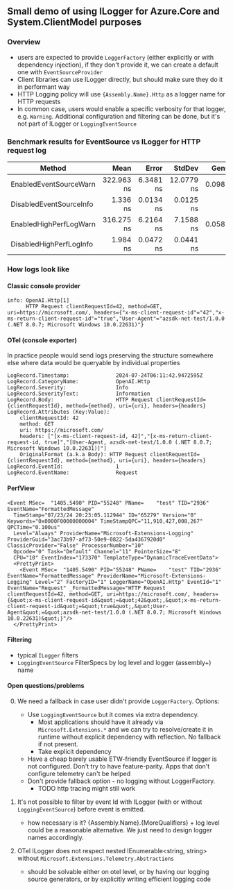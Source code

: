 ## Small demo of using ILogger for Azure.Core and System.ClientModel purposes

### Overview

- users are expected to provide `LoggerFactory` (either explicitly or with dependency injection), if they don't provide it, we can create a default one with `EventSourceProvider`
- Client libraries can use ILogger directly, but should make sure they do it in performant way
- HTTP Logging policy will use `{Assembly.Name}.Http` as a logger name for HTTP requests
- In common case, users would enable a specific verbosity for that logger, e.g. `Warning`. Additional configuration and filtering can be done, but it's not part of ILogger or `LoggingEventSource`

### Benchmark results for EventSource vs ILogger for HTTP request log

|                  Method |       Mean |     Error |     StdDev |   Gen0 | Allocated |
|------------------------ |-----------:|----------:|-----------:|-------:|----------:|
|  EnabledEventSourceWarn | 322.963 ns | 6.3481 ns | 12.0779 ns | 0.0982 |    1544 B |
| DisabledEventSourceInfo |   1.336 ns | 0.0134 ns |  0.0125 ns |      - |         - |
|  EnabledHighPerfLogWarn | 316.275 ns | 6.2164 ns |  7.1588 ns | 0.0587 |     920 B |
| DisabledHighPerfLogInfo |   1.984 ns | 0.0472 ns |  0.0441 ns |      - |         - |

### How logs look like

#### Classic console provider

```log
info: OpenAI.Http[1]
      HTTP Request clientRequestId=42, method=GET, uri=https://microsoft.com/, headers={"x-ms-client-request-id"="42","x-ms-return-client-request-id"="true","User-Agent"="azsdk-net-test/1.0.0 (.NET 8.0.7; Microsoft Windows 10.0.22631)"}
```

#### OTel (console exporter)

In practice people would send logs preserving the structure somewhere else where data would be queryable by individual properties

```log
LogRecord.Timestamp:               2024-07-24T06:11:42.9472595Z
LogRecord.CategoryName:            OpenAI.Http
LogRecord.Severity:                Info
LogRecord.SeverityText:            Information
LogRecord.Body:                    HTTP Request clientRequestId={clientRequestId}, method={method}, uri={uri}, headers={headers}
LogRecord.Attributes (Key:Value):
    clientRequestId: 42
    method: GET
    uri: https://microsoft.com/
    headers: ["[x-ms-client-request-id, 42]","[x-ms-return-client-request-id, true]","[User-Agent, azsdk-net-test/1.0.0 (.NET 8.0.7; Microsoft Windows 10.0.22631)]"]
    OriginalFormat (a.k.a Body): HTTP Request clientRequestId={clientRequestId}, method={method}, uri={uri}, headers={headers}
LogRecord.EventId:                 1
LogRecord.EventName:               Request
```

#### PerfView

```log
<Event MSec=  "1405.5490" PID="55248" PName=    "test" TID="2936" EventName="FormattedMessage"
  TimeStamp="07/23/24 20:23:05.112944" ID="65279" Version="0" Keywords="0x0000F00000000004" TimeStampQPC="11,910,427,008,267" QPCTime="0.100us"
  Level="Always" ProviderName="Microsoft-Extensions-Logging" ProviderGuid="3ac73b97-af73-50e9-0822-5da4367920d0" ClassicProvider="False" ProcessorNumber="10"
  Opcode="0" Task="Default" Channel="11" PointerSize="8"
  CPU="10" EventIndex="173370" TemplateType="DynamicTraceEventData">
  <PrettyPrint>
    <Event MSec=  "1405.5490" PID="55248" PName=    "test" TID="2936" EventName="FormattedMessage" ProviderName="Microsoft-Extensions-Logging" Level="2" FactoryID="1" LoggerName="OpenAI.Http" EventId="1" EventName="Request" _FormattedMessage="HTTP Request clientRequestId=42, method=GET, uri=https://microsoft.com/, headers={&quot;x-ms-client-request-id&quot;=&quot;42&quot;,&quot;x-ms-return-client-request-id&quot;=&quot;true&quot;,&quot;User-Agent&quot;=&quot;azsdk-net-test/1.0.0 (.NET 8.0.7; Microsoft Windows 10.0.22631)&quot;}"/>
  </PrettyPrint>
```

#### Filtering

- typical `ILogger` filters
- `LoggingEventSource` FilterSpecs by log level and logger (assembly+) name

#### Open questions/problems

0. We need a fallback in case user didn't provide `LoggerFactory`. Options:
   - Use `LoggingEventSource` but it comes via extra dependency.
     - Most applications should have it already via `Microsoft.Extensions.*` and we can try to resolve/create it in runtime without explicit dependency with reflection. No fallback if not present.
     - Take explicit dependency
   - Have a cheap barely usable ETW-friendly EventSource if logger is not configured. Don't try to have feature-parity. Apps that don't configure telemetry can't be helped
   - Don't provide fallback option - no logging without LoggerFactory.
     - TODO http tracing might still work

1. It's not possible to filter by event Id with ILogger (with or without `LoggingEventSource`) before event is emitted.
   - how necessary is it? {Assembly.Name}.{MoreQualifiers} + log level could be a reasonable alternative. We just need to design logger names accordingly.

2. OTel ILogger does not respect nested IEnumerable<string, string> without `Microsoft.Extensions.Telemetry.Abstractions`
   - should be solvable either on otel level, or by having our logging source generators, or by explicitly writing efficient logging code
